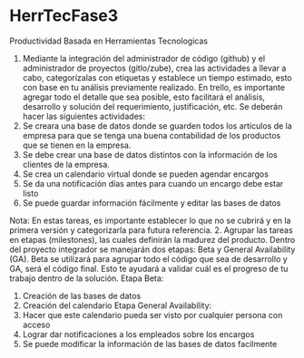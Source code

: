 # HerrTecFase3
Productividad Basada en Herramientas Tecnologicas

1.	Mediante la integración del administrador de código (github) y el administrador de proyectos (gitlo/zube), crea las actividades a llevar a cabo, categorízalas con etiquetas y establece un tiempo estimado, esto con base en tu análisis previamente realizado. En trello, es importante agregar todo el detalle que sea posible, esto facilitará el análisis, desarrollo y solución del requerimiento, justificación, etc.
Se deberán hacer las siguientes actividades:
1.	Se creara una base de datos donde se guarden todos los artículos de la empresa para que se tenga una buena contabilidad de los productos que se tienen en la empresa.
2.	Se debe crear una base de datos distintos con la información de los clientes de la empresa.
3.	Se crea un calendario virtual donde se pueden agendar encargos
4.	Se da una notificación días antes para cuando un encargo debe estar listo
5.	Se puede guardar información fácilmente y editar las bases de datos


Nota: En estas tareas, es importante establecer lo que no se cubrirá y en la primera versión y categorizarla para futura referencia.
2.	Agrupar las tareas en etapas (milestones), las cuales definirán la madurez del producto. Dentro del proyecto integrador se manejarán dos etapas: Beta y General Availability (GA). Beta se utilizará para agrupar todo el código que sea de desarrollo y GA, será el código final. Esto te ayudará a validar cuál es el progreso de tu trabajo dentro de la solución.
Etapa Beta:
1.	Creación de las bases de datos
2.	Creación del calendario
Etapa General Availability:
1.	Hacer que este calendario pueda ser visto por cualquier persona con acceso
2.	Lograr dar notificaciones a los empleados sobre los encargos
3.	Se puede modificar la información de las bases de datos facilmente
